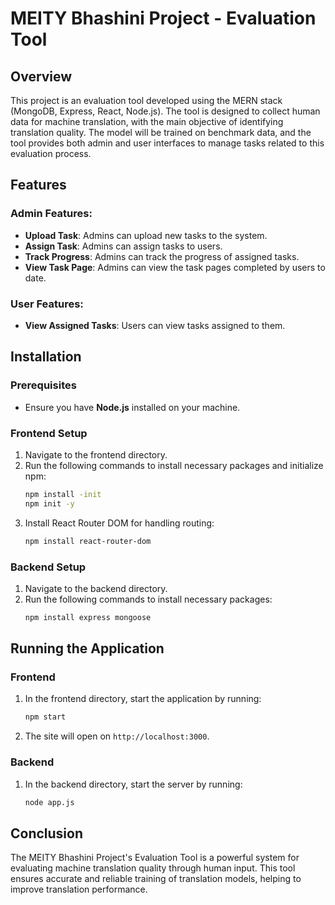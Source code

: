 # MEITY Bhashini Project - Evaluation Tool

## Overview

This project is an evaluation tool developed using the MERN stack (MongoDB, Express, React, Node.js). The tool is designed to collect human data for machine translation, with the main objective of identifying translation quality. The model will be trained on benchmark data, and the tool provides both admin and user interfaces to manage tasks related to this evaluation process.

## Features

### Admin Features:
- **Upload Task**: Admins can upload new tasks to the system.
- **Assign Task**: Admins can assign tasks to users.
- **Track Progress**: Admins can track the progress of assigned tasks.
- **View Task Page**: Admins can view the task pages completed by users to date.

### User Features:
- **View Assigned Tasks**: Users can view tasks assigned to them.

## Installation

### Prerequisites
- Ensure you have **Node.js** installed on your machine.

### Frontend Setup
1. Navigate to the frontend directory.
2. Run the following commands to install necessary packages and initialize npm:
    ```bash
    npm install -init
    npm init -y
    ```
3. Install React Router DOM for handling routing:
    ```bash
    npm install react-router-dom
    ```

### Backend Setup
1. Navigate to the backend directory.
2. Run the following commands to install necessary packages:
    ```bash
    npm install express mongoose
    ```

## Running the Application

### Frontend
1. In the frontend directory, start the application by running:
    ```bash
    npm start
    ```
2. The site will open on `http://localhost:3000`.

### Backend
1. In the backend directory, start the server by running:
    ```bash
    node app.js
    ```

## Conclusion
The MEITY Bhashini Project's Evaluation Tool is a powerful system for evaluating machine translation quality through human input. This tool ensures accurate and reliable training of translation models, helping to improve translation performance.

